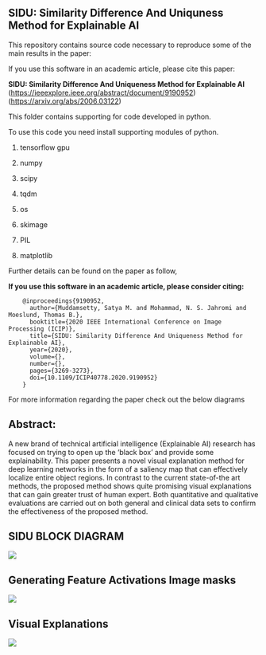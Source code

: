 ## SIDU: Similarity Difference And Uniquness Method for Explainable AI

This repository contains source code necessary to reproduce some of the main results in the paper:

If you use this software in an academic article, please cite this paper: <br>

 
**SIDU: Similarity Difference And Uniqueness Method for Explainable AI** (https://ieeexplore.ieee.org/abstract/document/9190952) (https://arxiv.org/abs/2006.03122)


This folder contains supporting for code developed in python.


To use this code you need install supporting modules of python.


1. tensorflow gpu

2. numpy

3. scipy

4. tqdm

5. os

6. skimage

7. PIL

8. matplotlib


Further details can be found on the paper as follow,

**If you use this software in an academic article, please consider citing:**

		@inproceedings{9190952,
		  author={Muddamsetty, Satya M. and Mohammad, N. S. Jahromi and Moeslund, Thomas B.},
		  booktitle={2020 IEEE International Conference on Image Processing (ICIP)}, 
		  title={SIDU: Similarity Difference And Uniqueness Method for Explainable AI}, 
		  year={2020},
		  volume={},
		  number={},
		  pages={3269-3273},
		  doi={10.1109/ICIP40778.2020.9190952}
		}

For more information regarding the paper check out the below diagrams


## Abstract:
A new brand of technical artificial intelligence (Explainable AI) research has focused on trying to open up the ‘black box’ and provide some explainability. This paper presents a novel visual explanation method for deep learning networks in the form of a saliency map that can effectively localize entire object regions. In contrast to the current state-of-the art methods, the proposed method shows quite promising visual explanations that can gain greater trust of human expert. Both quantitative and qualitative evaluations are carried out on both general and clinical data sets to confirm the effectiveness of the proposed method.


## SIDU BLOCK DIAGRAM
![](https://github.com/satyamahesh84/SIDU_XAI_CODE/blob/main/SIDU_pics/SIDU_block_diagram.jpg)
## Generating Feature Activations Image masks
![](https://github.com/satyamahesh84/SIDU_XAI_CODE/blob/main/SIDU_pics/SIDU_Generating_Feature_Image_Masks.jpg)

## Visual Explanations 
![](https://github.com/satyamahesh84/SIDU_XAI_CODE/blob/main/SIDU_pics/Visual_Explanation_of%20Natural_Image_SIDU.png)



